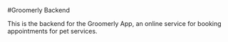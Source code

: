 #Groomerly Backend

This is the backend for the Groomerly App, an online service for booking appointments for pet services.